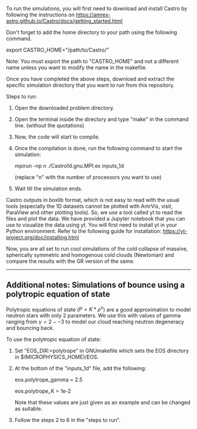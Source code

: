 To run the simulations, you will first need to download and install Castro by following the instructions on https://amrex-astro.github.io/Castro/docs/getting_started.html

Don't forget to add the home directory to your path using the following command.

export CASTRO_HOME="/path/to/Castro/"

Note: You must export the path to "CASTRO_HOME" and not a different name unless you want to modify the name in the makefile.

Once you have completed the above steps, download and extract the specific simulation directory that you want to run from this repository.

Steps to run:
1. Open the downloaded problem directory.
2. Open the terminal inside the directory and type "make" in the command line. (without the quotations)
3. Now, the code will start to compile.
4. Once the compilation is done, run the following command to start the simulation:
   
   mpirun -np n ./Castro1d.gnu.MPI.ex inputs_1d
   
   (replace "n" with the number of processors you want to use)
   
6. Wait till the simulation ends.

Castro outputs in boxlib format, which is not easy to read with the usual tools (especially the 1D datasets cannot be plotted with AmrVis, visit, ParaView
and other plotting tools). 
So, we use a tool called yt to read the files and plot the data. We have provided a Jupyter notebook that you can use to visualize the data using yt. 
You will first need to install yt in your Python environment. Refer to the following guide for installation:
https://yt-project.org/doc/installing.html

Now, you are all set to run cool simulations of the cold collapse of massive, spherically symmetric and homogenous cold clouds (Newtonian) and compare the results with the GR version of the same.


---------------------------------------------------------------------------------------------------------------------------------------------------------------------------
Additional notes: Simulations of bounce using a polytropic equation of state
---------------------------------------------------------------------------------------------------------------------------------------------------------------------------

Polytropic equations of state ($P = K * \rho^\gamma$) are a good approximation to model neutron stars with only 2 parameters. We use this with values of gamma ranging from $\gamma = 2 -- 3$ to model our cloud reaching neutron degeneracy and bouncing back.

To use the polytropic equation of state:
1. Set "EOS_DIR:=polytrope" in GNUmakefile which sets the EOS directory in $(MICROPHYSICS_HOME)/EOS.
2. At the bottom of the "inputs_1d" file, add the following:

   eos.polytrope_gamma = 2.5
   
   eos.polytrope_K = 1e-2

   Note that these values are just given as an example and can be changed as suitable.
4. Follow the steps 2 to 6 in the "steps to run".
